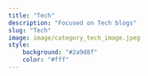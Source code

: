 ```yaml
---
title: "Tech"
description: "Focused on Tech blogs"
slug: "Tech"
image: image/category_tech_image.jpeg
style:
    background: "#2a9d8f"
    color: "#fff"
---
```


